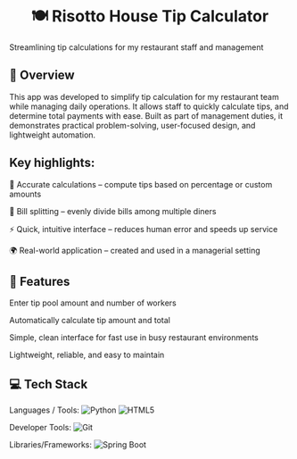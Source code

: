 <h1 align="center">🍽️ Risotto House Tip Calculator</h1>

Streamlining tip calculations for my restaurant staff and management

## 📖 Overview

This app was developed to simplify tip calculation for my restaurant team while managing daily operations. It allows staff to quickly calculate tips, and determine total payments with ease. Built as part of management duties, it demonstrates practical problem-solving, user-focused design, and lightweight automation.

## Key highlights:

🧮 Accurate calculations – compute tips based on percentage or custom amounts

👥 Bill splitting – evenly divide bills among multiple diners

⚡ Quick, intuitive interface – reduces human error and speeds up service

🌍 Real-world application – created and used in a managerial setting

## 🚀 Features

Enter tip pool amount and number of workers

Automatically calculate tip amount and total

Simple, clean interface for fast use in busy restaurant environments

Lightweight, reliable, and easy to maintain

## 💻 Tech Stack

Languages / Tools:
![Python](https://img.shields.io/badge/python-%233776AB.svg?style=for-the-badge&logo=python&logoColor=white) ![HTML5](https://img.shields.io/badge/html5-%23E34F26.svg?style=for-the-badge&logo=html5&logoColor=white) 

Developer Tools:
![Git](https://img.shields.io/badge/git-%23F05033.svg?style=for-the-badge&logo=git&logoColor=white)

Libraries/Frameworks: 
![Spring Boot](https://img.shields.io/badge/Spring_Boot-F2F4F9?style=for-the-badge&logo=spring-boot) 
